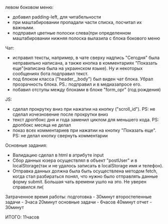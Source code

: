 левом боковом меню:
 - добавил padding-left, для читабельности
 - при маштабировании пропадали части списка, посчитал их важными. 
 - подправил цветные полоски слева(при определенном маштабировании нижняя полоска вылазила с блока бокового меню
 
Чат: 
 - исправил тексты, например, в чате сверху надпись "Сегодня" была неправильно написана, а также кнопка в комментариях "Показать еще"(написана была на украинском языке). Ну и некоторых сообщениях бота подправил текст.
 - под блоком класса ("header__body") был виден чат блока. Убрал прозрачность блока. PS.: подправил и в медиазапросе его.
 - побавил отступы между блоками в блоке "form_opr" (год рождения)

JS: 
 - сделал прокрутку вниз при нажатии на кнопку ("scroll_id"). PS: не сделал изчезновение после прокрутки вниз
 - текст дропбокс дня и года заменил циклом для меньшего кода. PS: дропбокс месяца не делал
 - показ всех комментариев при нажатии на кнопку "Показать еще". PS: не делал кнопку свернуть комментарии

Основные задания:
 - Валидацию сделал в html в атрибуте input
 - Сбор данных юзера осуществлял в объект "postUser" и в localStorage(так и не удалось записать в localStorage имя и телефон).
 - Отправка данных должна была быть осуществлена методом fetch, когда стал разбираться понял, что нужно было отправлять данные форму submit. Большая чать времени ушло на это. Не уверен справился ли(

Затраченное время работы:
подготовка - 30минут
второстепенные задачи - 3часа 20минут
основные задачи - 6часов 40минут
отчет - 30минут

ИТОГО: 11часов
